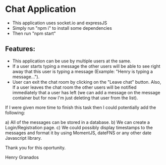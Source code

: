 # Chat Application
- This application uses socket.io and expressJS
- Simply run "npm i" to install some dependencies
- Then run "npm start"

## Features:
- This application can be use by multiple users at the same.
- If a user starts typing a message the other users will be able to see right away that this user is typing a message (Example: "Henry is typing a message...").
- User can exit the chat room by clicking on the "Leave chat" button. Also, If a user leaves the chat room the other users will be notified immediately that a user has left (we can add a message on the message container but for now I'm just deleting that user from the list).

If I were given more time to finish this task then I could potentially add the following:
 
 a) All of the messages can be stored in a database.
 b) We can create a Login/Registration page.
 c) We could possibly display timestamps to the messages and format it by using MomentJS, dateFNS or any other date Javascript library.

Thank you for this oportunity.

Henry Granados

